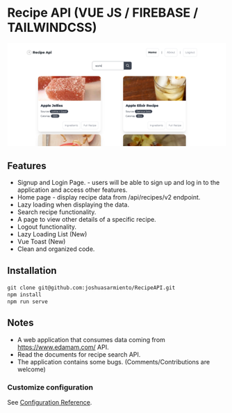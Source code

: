 # Recipe API (VUE JS / FIREBASE / TAILWINDCSS)

![RecipeApi](https://github.com/joshuasarmiento/RecipeAPI/blob/main/src/assets/edaman.png)

## Features

- Signup and Login Page. - users will be able to sign up and log in to the application and access other features.
- Home page - display recipe data from /api/recipes/v2 endpoint.
- Lazy loading when displaying the data.
- Search recipe functionality.
- A page to view other details of a specific recipe.
- Logout functionality.
- Lazy Loading List (New)
- Vue Toast (New)
- Clean and organized code. 

## Installation
```
git clone git@github.com:joshuasarmiento/RecipeAPI.git
npm install
npm run serve
```

## Notes

- A web application that consumes data coming from https://www.edamam.com/  API.
- Read the documents for recipe search API.
- The application contains some bugs. (Comments/Contributions are welcome)


### Customize configuration
See [Configuration Reference](https://cli.vuejs.org/config/).
